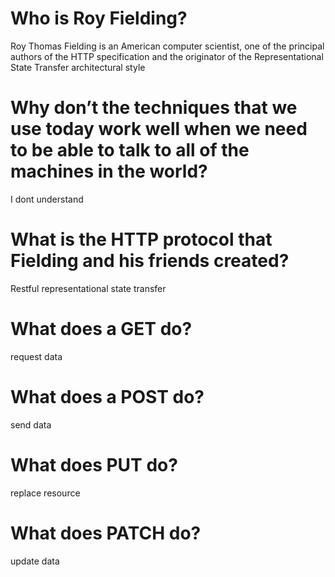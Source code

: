 # Who is Roy Fielding?


Roy Thomas Fielding is an American computer scientist, one of the principal authors of the HTTP specification and the originator of the Representational State Transfer architectural style

# Why don’t the techniques that we use today work well when we need to be able to talk to all of the machines in the world?

I dont understand 

# What is the HTTP protocol that Fielding and his friends created?

Restful representational state transfer

# What does a GET do?

request data

# What does a POST do?

send data

# What does PUT do?

replace resource

# What does PATCH do?

update data